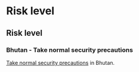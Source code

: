# Risk level

## Risk level

### Bhutan - Take normal security precautions

[Take normal security precautions](#levels "Risk Levels") in Bhutan.